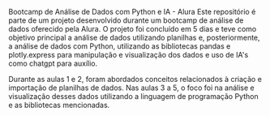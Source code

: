 Bootcamp de Análise de Dados com Python e IA - Alura
Este repositório é parte de um projeto desenvolvido durante um bootcamp de análise de dados oferecido pela Alura. O projeto foi concluído em 5 dias e teve como objetivo principal a análise de dados utilizando planilhas e, posteriormente, a análise de dados com Python, utilizando as bibliotecas pandas e plotly.express para manipulação e visualização dos dados e uso de IA's como chatgpt para auxílio.

Durante as aulas 1 e 2, foram abordados conceitos relacionados à criação e importação de planilhas de dados. Nas aulas 3 a 5, o foco foi na análise e visualização desses dados utilizando a linguagem de programação Python e as bibliotecas mencionadas.
